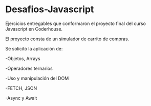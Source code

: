 # Desafios-Javascript

Ejercicios entregables que conformaron el proyecto final del curso Javascript en Coderhouse.

El proyecto consta de un simulador de carrito de compras.

Se solicitó la aplicación de:

-Objetos, Arrays

-Operadores ternarios

-Uso y manipulación del DOM

-FETCH, JSON

-Async y Await
